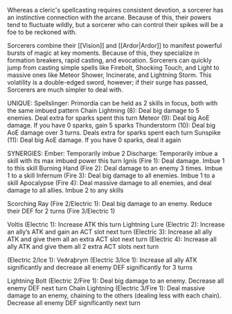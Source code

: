 Whereas a cleric's spellcasting requires consistent devotion, a sorcerer has an instinctive connection with the arcane. Because of this, their powers tend to fluctuate wildly, but a sorcerer who can control their spikes will be a foe to be reckoned with.

Sorcerers combine their [[Vision]] and [[Ardor|Ardor]] to manifest powerful bursts of magic at key moments. Because of this, they specialize in formation breakers, rapid casting, and evocation. Sorcerers can quickly jump from casting simple spells like Firebolt, Shocking Touch, and Light to massive ones like Meteor Shower, Incinerate, and Lightning Storm. This volatility is a double-edged sword, however; if their surge has passed, Sorcerers are much simpler to deal with.

UNIQUE:
Spellslinger: Primordia can be held as 2 skills in focus, both with the same imbued pattern
Chain Lightning (8): Deal big damage to 5 enemies. Deal extra for sparks spent this turn
Meteor (9): Deal big AoE damage. If you have 0 sparks, gain 5 sparks
Thunderstorm (10): Deal big AoE damage over 3 turns. Deals extra for sparks spent each turn
Sunspike (11): Deal big AoE damage. If you have 0 sparks, deal it again

SYNERGIES:
Ember: Temporarily imbue 2
Discharge: Temporarily imbue a skill with its max imbued power this turn
Ignis (Fire 1): Deal damage. Imbue 1 to this skill
Burning Hand (Fire 2): Deal damage to an enemy 3 times. Imbue 1 to a skill
Infernum (Fire 3): Deal big damage to all enemies. Imbue 1 to a skill
Apocalypse (Fire 4): Deal massive damage to all enemies, and deal damage to all allies. Imbue 2 to any skills

Scorching Ray (Fire 2/Electric 1): Deal big damage to an enemy. Reduce their DEF for 2 turns
(Fire 3/Electric 1)

Voltis (Electric 1): Increase ATK this turn
Lightning Lure (Electric 2): Increase an ally’s ATK and gain an ACT slot next turn
(Electric 3): Increase all ally ATK and give them all an extra ACT slot next turn
(Electric 4): Increase all ally ATK and give them all 2 extra ACT slots next turn

(Electric 2/Ice 1): 
Veðraþrym (Electric 3/Ice 1): Increase all ally ATK significantly and decrease all enemy DEF significantly for 3 turns

Lightning Bolt (Electric 2/Fire 1): Deal big damage to an enemy. Decrease all enemy DEF next turn
Chain Lightning (Electric 3/Fire 1): Deal massive damage to an enemy, chaining to the others (dealing less with each chain). Decrease all enemy DEF significantly next turn